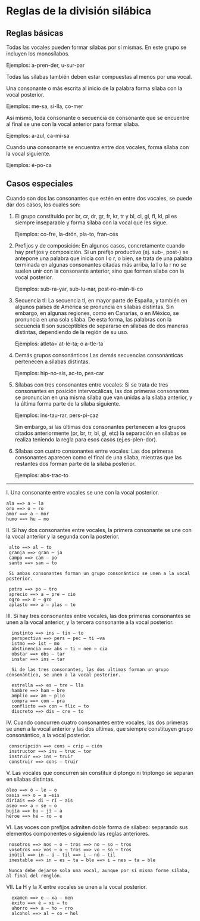 Reglas de la división silábica
==============================

Reglas básicas
--------------

Todas las vocales pueden formar sílabas por sí mismas.
En este grupo se incluyen los monosílabos.

Ejemplos:
    a-pren-der, u-sur-par

Todas las sílabas también deben estar compuestas al menos por una vocal.

Una consonante o más escrita al inicio de la palabra forma sílaba con la vocal posterior.

Ejemplos:
    me-sa, si-lla, co-mer

Así mismo, toda consonante o secuencia de consonante que se encuentre al final se une con la vocal anterior para formar sílaba.

Ejemplos:
    a-zul, ca-mi-sa

Cuando una consonante se encuentra entre dos vocales, forma sílaba con la vocal siguiente.

Ejemplos:
    é-po-ca

Casos especiales
----------------

Cuando son dos las consonantes que estén en entre dos vocales, se puede dar dos casos, los cuales son:

 1. El grupo constituido por br, cr, dr, gr, fr, kr, tr y bl, cl, gl, fl, kl, pl
    es siempre inseparable y forma sílaba con la vocal que les sigue.

    Ejemplos:
        co-fre, la-drón, pla-to, fran-cés


 2. Prefijos y de composición:
    En algunos casos, concretamente cuando hay prefijos y composición. Si un prefijo productivo (ej. sub-, post-) se antepone una palabra que inicia con l o r, o bien, se trata de una palabra terminada en algunas consonantes citadas más arriba, la l o la r no se suelen unir con la consonante anterior, sino que forman sílaba con la vocal posterior.

    Ejemplos:
        sub-ra-yar, sub-lu-nar, post-ro-mán-ti-co


 3. Secuencia tl:
    La secuencia tl, en mayor parte de España, y también en algunos países de América se pronuncia en sílabas distintas. Sin embargo, en algunas regiones, como en Canarias, o en México, se pronuncia en una sola sílaba. De esta forma, las palabras con la secuencia tl son susceptibles de separarse en sílabas de dos maneras distintas, dependiendo de la región de su uso.

    Ejemplos:
        atleta= at-le-ta; o a-tle-ta


 4. Demás grupos consonánticos
    Las demás secuencias consonánticas pertenecen a sílabas distintas.

    Ejemplos:
        hip-no-sis, ac-to, pes-car


 5. Sílabas con tres consonantes entre vocales:
    Si se trata de tres consonantes en posición intervocálicas, las dos primeras consonantes se pronuncian en una misma sílaba que van unidas a la sílaba anterior, y la última forma parte de la sílaba siguiente.

    Ejemplos:
        ins-tau-rar, pers-pi-caz

    Sin embargo, si las últimas dos consonantes pertenecen a los grupos citados anteriormente (pr, br, tr, bl, gl, etc) la separación en sílabas se realiza teniendo la regla para esos casos (ej.es-plen-dor).


 6. Sílabas con cuatro consonantes entre vocales:
    Las dos primeras consonantes aparecen como el final de una sílaba, mientras que las restantes dos forman parte de la sílaba posterior.

    Ejemplos:
        abs-trac-to

-----------------------------------------------------------------------------------------------------------

 I. Una consonante entre vocales se une con la vocal posterior.

    ala ==> a – la
    oro ==> o – ro
    amor ==> a – mor
    humo ==> hu – mo

 II. Si hay dos consonantes entre vocales, la primera consonante se une con la vocal anterior y la segunda con la posterior.

     alto ==> al – to
     granja ==> gran – ja
     campo ==> cam – po
     santo ==> san – to

     Si ambas consonantes forman un grupo consonántico se unen a la vocal posterior.

     potro ==> po – tro
     aprecio ==> a – pre – cio
     ogro ==> o – gro
     aplasto ==> a – plas – to

 III. Si hay tres consonantes entre vocales, las dos primeras consonantes se unen a la vocal anterior, y la tercera consonante a la vocal posterior.

      instinto ==> ins – tin – to
      perspectiva ==> pers – pec – ti –va
      istmo ==> ist – mo
      abstinencia ==> abs – ti – nen – cia
      obstar ==> obs – tar
      instar ==> ins – tar

      Si de las tres consonantes, las dos ultimas forman un grupo consonántico, se unen a la vocal posterior.

      estrella ==> es – tre – lla
      hambre ==> ham – bre
      amplio ==> am – plio
      compra ==> com – pra
      conflicto ==> con – flic – to
      discreto ==> dis – cre – to

 IV. Cuando concurren cuatro consonantes entre vocales, las dos primeras se unen a la vocal anterior y las dos ultimas, que siempre constituyen grupo consonántico, a la vocal posterior.

     conscripción ==> cons – crip – ción
     instructor ==> ins – truc – tor
     instruir ==> ins – truir
     construir ==> cons – truir

 V. Las vocales que concurren sin constituir diptongo ni triptongo se separan en sílabas distintas.

    óleo ==> ó – le – o
    oasis ==> o – a –sis
    diríais ==> di – rí – ais
    aseo ==> a – se – o
    bujía ==> bu – jí – a
    héroe ==> hé – ro – e

 VI. Las voces con prefijos admiten doble forma de silabeo: separando sus elementos componentes o siguiendo las reglas anteriores.

     nosotros ==> nos – o – tros ==> no – so – tros
     vosotros ==> vos – o – tros ==> vo – so – tros
     inútil ==> in – ú – til ==> i – nú – til
     inestable ==> in – es – ta – ble ==> i – nes – ta – ble

     Nunca debe dejarse sola una vocal, aunque por sí misma forme sílaba, al final del renglón.

 VII. La H y la X entre vocales se unen a la vocal posterior.

      examen ==> e – xa – men
      éxito ==> é – xi – to
      ahorro ==> a – ho – rro
      alcohol ==> al – co – hol
